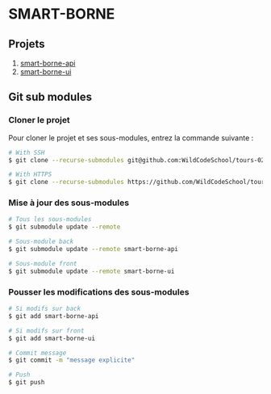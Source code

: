 # SMART-BORNE

## Projets
1. [smart-borne-api](https://github.com/WildCodeSchool/tours-0219-js-smart-borne-api)
2. [smart-borne-ui](https://github.com/WildCodeSchool/tours-0219-js-smart-borne-ui)

## Git sub modules  
### Cloner le projet

Pour cloner le projet et ses sous-modules, entrez la commande suivante :

```sh
# With SSH
$ git clone --recurse-submodules git@github.com:WildCodeSchool/tours-0219-js-smart-borne.git

# With HTTPS
$ git clone --recurse-submodules https://github.com/WildCodeSchool/tours-0219-js-smart-borne.git
```

### Mise à jour des sous-modules

```sh
# Tous les sous-modules
$ git submodule update --remote

# Sous-module back
$ git submodule update --remote smart-borne-api

# Sous-module front
$ git submodule update --remote smart-borne-ui
```

### Pousser les modifications des sous-modules

```sh
# Si modifs sur back
$ git add smart-borne-api

# Si modifs sur front
$ git add smart-borne-ui

# Commit message
$ git commit -m "message explicite"

# Push
$ git push
```